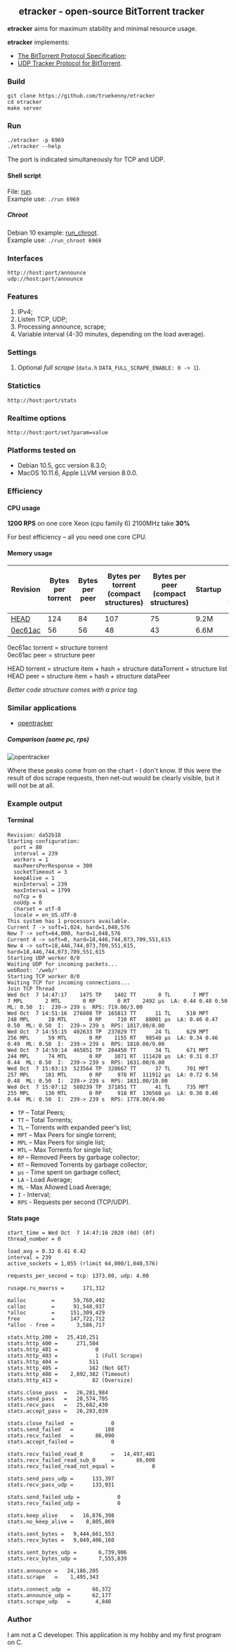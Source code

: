 ## &nbsp;<img src="https://raw.githubusercontent.com/truekenny/etracker/master/web/apple-touch-icon.png" width="16" height="16"> etracker - open-source BitTorrent tracker

**etracker** aims for maximum stability and minimal resource usage.

**etracker** implements: 
- [The BitTorrent Protocol Specification](https://www.bittorrent.org/beps/bep_0003.html);
- [UDP Tracker Protocol for BitTorrent](https://www.bittorrent.org/beps/bep_0003.html).

### Build

    git clone https://github.com/truekenny/etracker
    cd etracker
	make server	

### Run

    ./etracker -p 6969
    ./etracker --help

The port is indicated simultaneously for TCP and UDP.

#### Shell script

File: [run](https://github.com/truekenny/etracker/blob/master/run). <br>
Example use: `./run 6969`

##### Chroot

Debian 10 example: [run_chroot](https://github.com/truekenny/etracker/blob/master/run_chroot). <br>
Example use: `./run_chroot 6969`

### Interfaces

    http://host:port/announce 
    udp://host:port/announce

### Features

1. IPv4;
1. Listen TCP, UDP;
1. Processing announce, scrape;
1. Variable interval (4-30 minutes, depending on the load average).

### Settings

1. Optional *full scrape* (`data.h` `DATA_FULL_SCRAPE_ENABLE: 0 -> 1`).

### Statictics

    http://host:port/stats

### Realtime options

    http://host:port/set?param=value

### Platforms tested on

- Debian 10.5, gcc version 8.3.0;
- MacOS 10.11.6, Apple LLVM version 8.0.0.

### Efficiency

#### CPU usage

**1200 RPS** on one core Xeon (cpu family 6) 2100MHz take **30%**

For best efficiency – all you need one core CPU.

#### Memory usage

Revision | Bytes per torrent | Bytes per peer | Bytes per torrent (compact structures) | Bytes per peer (compact structures) | Startup | **760k** peers + **520k** torrents | **760k** peers + **520k** torrents (compact)
--- | --- | --- | --- | --- | --- | --- | ---
[HEAD](../..) | 124 | 84 | 107 | 75 | 9.2M | 138M | 120M
[0ec61ac](../../commit/0ec61ac54407d99cc59d84df4cb00cff96309936) | 56 | 56 | 48 | 43 | 6.6M | 71M | 59M

0ec61ac torrent = structure torrent<br>
0ec61ac peer = structure peer<br>

HEAD torrent = structure item + hash + structure dataTorrent + structure list<br>
HEAD peer = structure item + hash + structure dataPeer  

*Better code structure comes with a price tag.*

### Similar applications

- [opentracker](https://github.com/masroore/opentracker)

##### Comparison (same pc, rps)

![opentracker](https://raw.githubusercontent.com/truekenny/etracker/master/Pictures/opentracker.png)

Where these peaks come from on the chart - I don't know.
If this were the result of dos scrape requests, then net-out would be clearly visible, but it will not be at all.

### Example output

#### Terminal

    Revision: da52b18                                                                                                                                                                                         
    Starting configuration:                                                                                                                                                                                   
      port = 80                                                                                                                                                                                               
      interval = 239                                                                                                                                                                                          
      workers = 1                                                                                                                                                                                             
      maxPeersPerResponse = 300                                                                                                                                                                               
      socketTimeout = 3                                                                                                                                                                                       
      keepAlive = 1                                                                                                                                                                                           
      minInterval = 239                                                                                                                                                                                       
      maxInterval = 1799                                                                                                                                                                                      
      noTcp = 0                                                                                                                                                                                               
      noUdp = 0                                                                                                                                                                                               
      charset = utf-8                                                                                                                                                                                         
      locale = en_US.UTF-8                                                                                                                                                                                    
    This system has 1 processors available.                                                                                                                                                                   
    Current 7 -> soft=1,024, hard=1,048,576                                                                                                                                                                   
    New 7 -> soft=64,000, hard=1,048,576                                                                                                                                                                      
    Current 4 -> soft=0, hard=18,446,744,073,709,551,615                                                                                                                                                      
    New 4 -> soft=18,446,744,073,709,551,615, hard=18,446,744,073,709,551,615                                                                                                                                 
    Starting UDP worker 0/0                                                                                                                                                                                   
    Waiting UDP for incoming packets...                                                                                                                                                                       
    webRoot: '/web/'                                                                                                                                                                                          
    Starting TCP worker 0/0                                                                                                                                                                                   
    Waiting TCP for incoming connections...                                                                                                                                                                   
    Join TCP Thread                                                                                                                                                                                           
    Wed Oct  7 14:47:17    1475 TP    1402 TT       0 TL       7 MPT       7 MPL       2 MTL       0 RP       0 RT    2492 µs  LA: 0.44 0.48 0.50  ML: 0.50  I:  239-> 239 s  RPS: 719.00/3.00                                                
    Wed Oct  7 14:51:16  276808 TP  165813 TT      11 TL     510 MPT     248 MPL      28 MTL       0 RP     710 RT   88001 µs  LA: 0.46 0.47 0.50  ML: 0.50  I:  239-> 239 s  RPS: 1817.00/8.00
    Wed Oct  7 14:55:15  402633 TP  237029 TT      24 TL     629 MPT     256 MPL      59 MTL       0 RP    1155 RT   98540 µs  LA: 0.34 0.46 0.49  ML: 0.50  I:  239-> 239 s  RPS: 1810.00/9.00
    Wed Oct  7 14:59:14  465851 TP  284450 TT      34 TL     671 MPT     244 MPL      74 MTL       0 RP    1071 RT  111428 µs  LA: 0.31 0.37 0.44  ML: 0.50  I:  239-> 239 s  RPS: 1631.00/6.00
    Wed Oct  7 15:03:13  523564 TP  328667 TT      37 TL     701 MPT     257 MPL     101 MTL       0 RP     978 RT  111912 µs  LA: 0.72 0.50 0.48  ML: 0.50  I:  239-> 239 s  RPS: 1831.00/10.00
    Wed Oct  7 15:07:12  580239 TP  371851 TT      41 TL     735 MPT     255 MPL     136 MTL       0 RP     918 RT  136560 µs  LA: 0.30 0.40 0.44  ML: 0.50  I:  239-> 239 s  RPS: 1778.00/4.00
    
- `TP` – Total Peers;
- `TT` – Total Torrents;
- `TL` – Torrents with expanded peer's list;
- `MPT` – Max Peers for single torrent;
- `MPL` – Max Peers for single list;
- `MTL` – Max Torrents for single list;
- `RP` – Removed Peers by garbage collector;
- `RT` – Removed Torrents by garbage collector;
- `µs` - Time spent on garbage collect;
- `LA` - Load Average;
- `ML` - Max Allowed Load Average;
- `I` - Interval;
- `RPS` - Requests per second (TCP/UDP).

#### Stats page

    start_time = Wed Oct  7 14:47:16 2020 (0d) (0f)
    thread_number = 0
    
    load_avg = 0.32 0.41 0.42
    interval = 239
    active_sockets = 1,055 (rlimit 64,000/1,048,576)
    
    requests_per_second = tcp: 1373.00, udp: 4.00
    
    rusage.ru_maxrss =      171,312
    
    malloc        =      59,760,492
    calloc        =      91,548,937
    *alloc        =     151,309,429
    free          =     147,722,712
    *alloc - free =       3,586,717
    
    stats.http_200 =   25,410,251
    stats.http_400 =      271,504
    stats.http_401 =            0
    stats.http_403 =            1 (Full Scrape)
    stats.http_404 =          511
    stats.http_405 =          162 (Not GET)
    stats.http_408 =    2,892,382 (Timeout)
    stats.http_413 =           82 (Oversize)
    
    stats.close_pass  =   26,281,984
    stats.send_pass   =   28,574,705
    stats.recv_pass   =   25,682,430
    stats.accept_pass =   26,283,039
    
    stats.close_failed  =            0
    stats.send_failed   =          188
    stats.recv_failed   =       86,090
    stats.accept_failed =            0
    
    stats.recv_failed_read_0         =   14,497,481
    stats.recv_failed_read_sub_0     =       86,008
    stats.recv_failed_read_not_equal =            0
    
    stats.send_pass_udp =      133,397
    stats.recv_pass_udp =      133,931
    
    stats.send_failed_udp =            0
    stats.recv_failed_udp =            0
    
    stats.keep_alive    =   16,876,398
    stats.no_keep_alive =    8,805,869
    
    stats.sent_bytes =   9,444,661,553
    stats.recv_bytes =   9,049,406,160
    
    stats.sent_bytes_udp =       6,739,906
    stats.recv_bytes_udp =       7,555,839
    
    stats.announce =   24,186,205
    stats.scrape   =    1,495,343
    
    stats.connect_udp  =       66,372
    stats.announce_udp =       62,177
    stats.scrape_udp   =        4,848

### Author

I am not a C developer. This application is my hobby and my first program on C.
